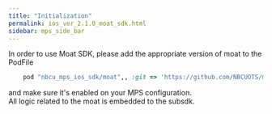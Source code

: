 ```yaml
---
title: "Initialization"
permalink: ios_ver_2.1.0_moat_sdk.html
sidebar: mps_side_bar
---
```

In order to use Moat SDK, please add the appropriate version of moat to the PodFile

```ruby
    pod "nbcu_mps_ios_sdk/moat",, :git => 'https://github.com/NBCUOTS/mobile_mps_sdk_ios_examples.git', :tag => 'release-2.1.0'
```

and make sure it's enabled on your MPS configuration. <br/>
All logic related to the moat is embedded to the subsdk.